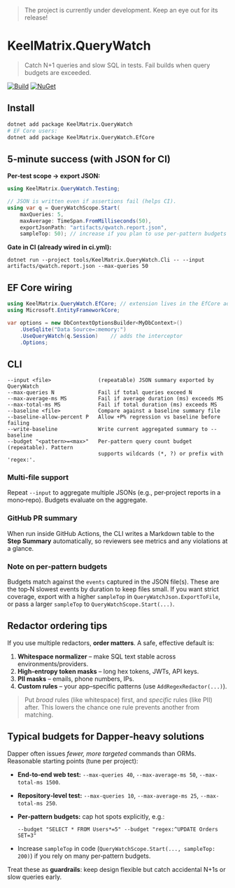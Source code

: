  > The project is currently under development. Keep an eye out for its release!

# KeelMatrix.QueryWatch

> Catch N+1 queries and slow SQL in tests. Fail builds when query budgets are exceeded.

[![Build](https://github.com/OWNER/REPO/actions/workflows/ci.yml/badge.svg)](https://github.com/OWNER/REPO/actions/workflows/ci.yml) [![NuGet](https://img.shields.io/nuget/v/KeelMatrix.QueryWatch.svg)](https://www.nuget.org/packages/KeelMatrix.QueryWatch/)

## Install

```bash
dotnet add package KeelMatrix.QueryWatch
# EF Core users:
dotnet add package KeelMatrix.QueryWatch.EfCore
```

## 5‑minute success (with JSON for CI)

**Per‑test scope → export JSON:**

```csharp
using KeelMatrix.QueryWatch.Testing;

// JSON is written even if assertions fail (helps CI).
using var q = QueryWatchScope.Start(
    maxQueries: 5,
    maxAverage: TimeSpan.FromMilliseconds(50),
    exportJsonPath: "artifacts/qwatch.report.json",
    sampleTop: 50); // increase if you plan to use per‑pattern budgets in CLI
```

**Gate in CI (already wired in ci.yml):**

```pwsh
dotnet run --project tools/KeelMatrix.QueryWatch.Cli -- --input artifacts/qwatch.report.json --max-queries 50
```

## EF Core wiring

```csharp
using KeelMatrix.QueryWatch.EfCore; // extension lives in the EfCore adapter package
using Microsoft.EntityFrameworkCore;

var options = new DbContextOptionsBuilder<MyDbContext>()
    .UseSqlite("Data Source=:memory:")
    .UseQueryWatch(q.Session)    // adds the interceptor
    .Options;
```

## CLI

```
--input <file>               (repeatable) JSON summary exported by QueryWatch
--max-queries N              Fail if total queries exceed N
--max-average-ms MS          Fail if average duration (ms) exceeds MS
--max-total-ms MS            Fail if total duration (ms) exceeds MS
--baseline <file>            Compare against a baseline summary file
--baseline-allow-percent P   Allow +P% regression vs baseline before failing
--write-baseline             Write current aggregated summary to --baseline
--budget "<pattern>=<max>"   Per‑pattern query count budget (repeatable). Pattern
                             supports wildcards (*, ?) or prefix with 'regex:'.
```

### Multi‑file support

Repeat `--input` to aggregate multiple JSONs (e.g., per‑project reports in a mono‑repo). Budgets evaluate on the aggregate.

### GitHub PR summary

When run inside GitHub Actions, the CLI writes a Markdown table to the **Step Summary** automatically, so reviewers see metrics and any violations at a glance.

### Note on per‑pattern budgets

Budgets match against the `events` captured in the JSON file(s). These are the top‑N slowest events by duration to keep files small. If you want strict coverage, export with a higher `sampleTop` in `QueryWatchJson.ExportToFile`, or pass a larger `sampleTop` to `QueryWatchScope.Start(...)`.

## Redactor ordering tips

If you use multiple redactors, **order matters**. A safe, effective default is:

1. **Whitespace normalizer** – make SQL text stable across environments/providers.
2. **High‑entropy token masks** – long hex tokens, JWTs, API keys.
3. **PII masks** – emails, phone numbers, IPs.
4. **Custom rules** – your app–specific patterns (use `AddRegexRedactor(...)`).

> Put *broad* rules (like whitespace) first, and *specific* rules (like PII) after. This lowers the chance one rule prevents another from matching.

## Typical budgets for Dapper‑heavy solutions

Dapper often issues *fewer, more targeted* commands than ORMs. Reasonable starting points (tune per project):

- **End‑to‑end web test:** `--max-queries 40`, `--max-average-ms 50`, `--max-total-ms 1500`.
- **Repository‑level test:** `--max-queries 10`, `--max-average-ms 25`, `--max-total-ms 250`.
- **Per‑pattern budgets:** cap hot spots explicitly, e.g.:

  ```
  --budget "SELECT * FROM Users*=5" --budget "regex:^UPDATE Orders SET=3"
  ```

- Increase `sampleTop` in code (`QueryWatchScope.Start(..., sampleTop: 200)`) if you rely on many per‑pattern budgets.

Treat these as **guardrails**: keep design flexible but catch accidental N+1s or slow queries early.
